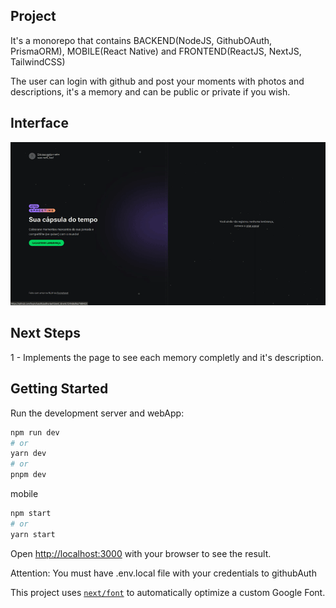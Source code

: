 ## Project
It's a monorepo that contains BACKEND(NodeJS, GithubOAuth, PrismaORM), MOBILE(React Native) and FRONTEND(ReactJS, NextJS, TailwindCSS)

The user can login with github and post your moments with photos and descriptions, it's a memory and can be public or private if you wish.

## Interface
![Presentation](https://github.com/whalyf/spacetime/blob/master/appDescription/ezgif.com-gif-maker.gif)

## Next Steps
1 - Implements the page to see each memory completly and it's description.


## Getting Started

Run the development server and webApp:

```bash
npm run dev
# or
yarn dev
# or
pnpm dev
```

mobile
```bash
npm start
# or
yarn start
```

Open [http://localhost:3000](http://localhost:3000) with your browser to see the result. 

Attention: You must have .env.local file with your credentials to githubAuth

This project uses [`next/font`](https://nextjs.org/docs/basic-features/font-optimization) to automatically optimize a custom Google Font.

